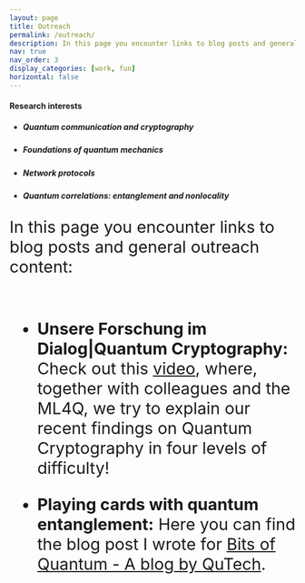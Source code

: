```yaml
---
layout: page
title: Outreach
permalink: /outreach/
description: In this page you encounter links to blog posts and general outreach content.
nav: true
nav_order: 3
display_categories: [work, fun]
horizontal: false
---
```


<!-- wp:heading -->
<h4><span style="color: var(--global-theme-color)">Research interests</span></h4>
<!-- /wp:heading -->

<!-- wp:list -->
<ul>
<li><h5>Quantum communication and cryptography</h5></li>
<li><h5>Foundations of quantum mechanics</h5></li>
<li><h5>Network protocols</h5></li>
<li><h5>Quantum correlations: entanglement and nonlocality</h5></li>
</ul>
<!-- /wp:list -->

<p style="font-size:1.8rem"> In this page you encounter links to blog posts and general outreach content:</p>

&nbsp;
<ul style="font-size:1.8rem">
 	<li class="entry-title"><strong>Unsere Forschung im Dialog|Quantum Cryptography:</strong> Check out this <a href="https://www.youtube.com/watch?v=oSAPe_pfqzE&ab_channel=ML4QClusterofExcellence">video</a>, where, together with colleagues and the ML4Q, we try to explain our recent findings on Quantum Cryptography in four levels of difficulty!</li>
</ul>

<ul style="font-size:1.8rem">
 	<li class="entry-title"><strong>Playing cards with quantum entanglement:</strong> Here you can find the blog post I wrote for <a href="https://blog.qutech.nl/index.php/2017/02/10/playing-card-with-quantum-entanglement/">Bits of Quantum - A blog by QuTech</a>.</li>
</ul>
